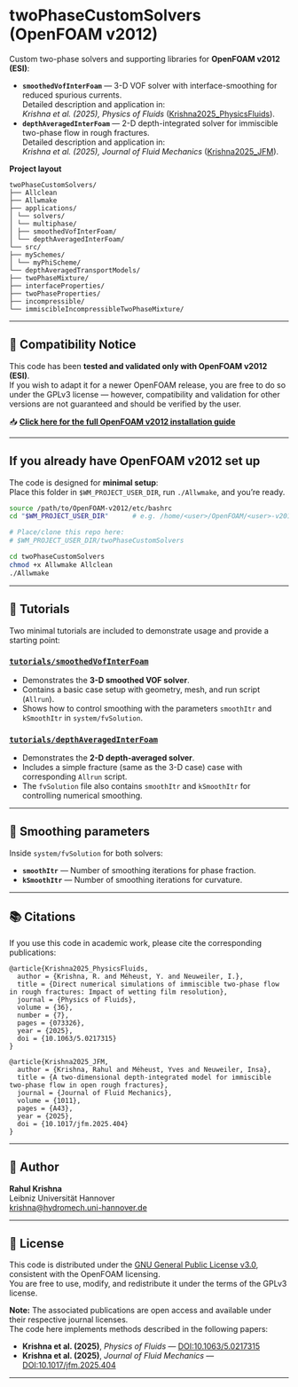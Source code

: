 # twoPhaseCustomSolvers (OpenFOAM v2012)

Custom two-phase solvers and supporting libraries for **OpenFOAM v2012 (ESI)**:

- **`smoothedVofInterFoam`** — 3-D VOF solver with interface-smoothing for reduced spurious currents.  
  Detailed description and application in:  
  *Krishna et al. (2025), Physics of Fluids* ([Krishna2025_PhysicsFluids](#-citations)).
- **`depthAveragedInterFoam`** — 2-D depth-integrated solver for immiscible two-phase flow in rough fractures.  
  Detailed description and application in:  
  *Krishna et al. (2025), Journal of Fluid Mechanics* ([Krishna2025_JFM](#-citations)).


**Project layout**
```
twoPhaseCustomSolvers/
├── Allclean
├── Allwmake
├── applications/
│ └── solvers/
│ └── multiphase/
│ ├── smoothedVofInterFoam/
│ └── depthAveragedInterFoam/
└── src/
├── mySchemes/
│ └── myPhiScheme/
└── depthAveragedTransportModels/
├── twoPhaseMixture/
├── interfaceProperties/
├── twoPhaseProperties/
├── incompressible/
└── immiscibleIncompressibleTwoPhaseMixture/
```

---

## 🔧 Compatibility Notice

This code has been **tested and validated only with OpenFOAM v2012 (ESI)**.  
If you wish to adapt it for a newer OpenFOAM release, you are free to do so under the GPLv3 license — however, compatibility and validation for other versions are not guaranteed and should be verified by the user.

📥 **[Click here for the full OpenFOAM v2012 installation guide](INSTALL_v2012_OpenFOAM.md)**

---

## If you already have OpenFOAM v2012 set up
The code is designed for **minimal setup**:  
Place this folder in `$WM_PROJECT_USER_DIR`, run `./Allwmake`, and you’re ready.
```bash
source /path/to/OpenFOAM-v2012/etc/bashrc
cd "$WM_PROJECT_USER_DIR"      # e.g. /home/<user>/OpenFOAM/<user>-v2012

# Place/clone this repo here:
# $WM_PROJECT_USER_DIR/twoPhaseCustomSolvers

cd twoPhaseCustomSolvers
chmod +x Allwmake Allclean
./Allwmake
```
---
## 📖 Tutorials

Two minimal tutorials are included to demonstrate usage and provide a starting point:

### [`tutorials/smoothedVofInterFoam`](tutorials/smoothedVofInterFoam)
- Demonstrates the **3-D smoothed VOF solver**.
- Contains a basic case setup with geometry, mesh, and run script (`Allrun`).
- Shows how to control smoothing with the parameters `smoothItr` and `kSmoothItr` in `system/fvSolution`.

### [`tutorials/depthAveragedInterFoam`](tutorials/depthAveragedInterFoam)
- Demonstrates the **2-D depth-averaged solver**.
- Includes a simple fracture (same as the 3-D case) case with corresponding `Allrun` script.
- The `fvSolution` file also contains `smoothItr` and `kSmoothItr` for controlling numerical smoothing.

---

## 🔧 Smoothing parameters

Inside `system/fvSolution` for both solvers:

- **`smoothItr`** — Number of smoothing iterations for phase fraction.
- **`kSmoothItr`** — Number of smoothing iterations for curvature.



---

## 📚 Citations
If you use this code in academic work, please cite the corresponding publications:
```
@article{Krishna2025_PhysicsFluids,
  author = {Krishna, R. and Méheust, Y. and Neuweiler, I.},
  title = {Direct numerical simulations of immiscible two-phase flow in rough fractures: Impact of wetting film resolution},
  journal = {Physics of Fluids},
  volume = {36},
  number = {7},
  pages = {073326},
  year = {2025},
  doi = {10.1063/5.0217315}
}

@article{Krishna2025_JFM,
  author = {Krishna, Rahul and Méheust, Yves and Neuweiler, Insa},
  title = {A two-dimensional depth-integrated model for immiscible two-phase flow in open rough fractures},
  journal = {Journal of Fluid Mechanics},
  volume = {1011},
  pages = {A43},
  year = {2025},
  doi = {10.1017/jfm.2025.404}
}
```

---

## 👤 Author

**Rahul Krishna**   
Leibniz Universität Hannover  
krishna@hydromech.uni-hannover.de

---

## 📝 License

This code is distributed under the [GNU General Public License v3.0](https://www.gnu.org/licenses/gpl-3.0.html), consistent with the OpenFOAM licensing.  
You are free to use, modify, and redistribute it under the terms of the GPLv3 license.

**Note:** The associated publications are open access and available under their respective journal licenses.  
The code here implements methods described in the following papers:

- **Krishna et al. (2025)**, *Physics of Fluids* — [DOI:10.1063/5.0217315](https://doi.org/10.1063/5.0217315)  
- **Krishna et al. (2025)**, *Journal of Fluid Mechanics* — [DOI:10.1017/jfm.2025.404](https://doi.org/10.1017/jfm.2025.404)
---





